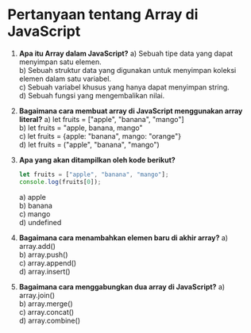 
# Pertanyaan tentang Array di JavaScript

1. **Apa itu Array dalam JavaScript?**
   a) Sebuah tipe data yang dapat menyimpan satu elemen.  
   b) Sebuah struktur data yang digunakan untuk menyimpan koleksi elemen dalam satu variabel.  
   c) Sebuah variabel khusus yang hanya dapat menyimpan string.  
   d) Sebuah fungsi yang mengembalikan nilai.

2. **Bagaimana cara membuat array di JavaScript menggunakan array literal?**
   a) let fruits = ["apple", "banana", "mango"]  
   b) let fruits = "apple, banana, mango"  
   c) let fruits = {apple: "banana", mango: "orange"}  
   d) let fruits = ("apple", "banana", "mango")

3. **Apa yang akan ditampilkan oleh kode berikut?**
   ```javascript
   let fruits = ["apple", "banana", "mango"];
   console.log(fruits[0]);
   ```
   a) apple  
   b) banana  
   c) mango  
   d) undefined

4. **Bagaimana cara menambahkan elemen baru di akhir array?**
   a) array.add()  
   b) array.push()  
   c) array.append()  
   d) array.insert()

5. **Bagaimana cara menggabungkan dua array di JavaScript?**
   a) array.join()  
   b) array.merge()  
   c) array.concat()  
   d) array.combine()
